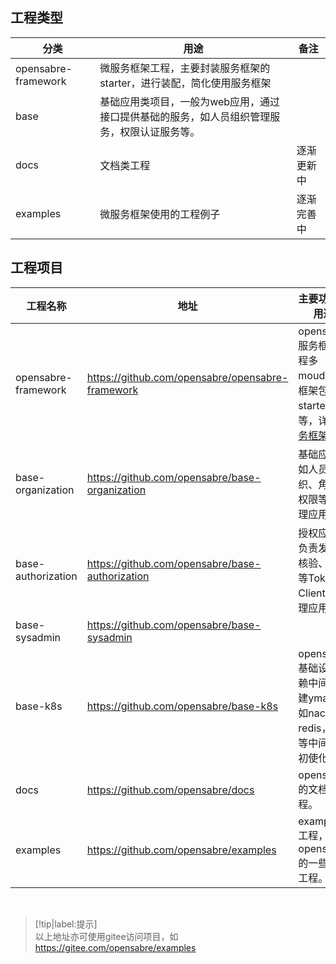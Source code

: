 ## 工程类型

| 分类                | 用途                                                       | 备注                                  |
| ------------------ | ---------------------------------------------------------- | ------------------------------------ |
| opensabre-framework| 微服务框架工程，主要封装服务框架的starter，进行装配，简化使用服务框架  |                                      |
| base               | 基础应用类项目，一般为web应用，通过接口提供基础的服务，如人员组织管理服务，权限认证服务等。|                       |
| docs               | 文档类工程                                                    | 逐渐更新中                            |
| examples           | 微服务框架使用的工程例子                                         | 逐渐完善中                            |

## 工程项目

| 工程名称                 | 地址                                                | 主要功能及用途                                               |
| ---------------------- | --------------------------------------------------- | --------------------------------------------------------- |
| opensabre-framework    | https://github.com/opensabre/opensabre-framework    | opensabre服务框架工程多moudle，框架包、starter包等，详见[服务框架](/framework/README) |
| base-organization      | https://github.com/opensabre/base-organization      | 基础应用，如人员、组织、角色、权限等的管理应用。             |
| base-authorization     | https://github.com/opensabre/base-authorization     | 授权应用，负责发放、核验、回收等Token、Client的管理应用。    |
| base-sysadmin          | https://github.com/opensabre/base-sysadmin          |     |
| base-k8s               | https://github.com/opensabre/base-k8s               | opensabre基础设施依赖中间件创建ymal，如nacos，redis，mq等中间件的初使化。 |
| docs                   | https://github.com/opensabre/docs                   | opensabre的文档工程。                                        |
| examples               | https://github.com/opensabre/examples               | examples工程，使用opensabre的一些案例工程。                  |

</br>

> [!tip|label:提示]
> </br>
> 以上地址亦可使用gitee访问项目，如 https://gitee.com/opensabre/examples